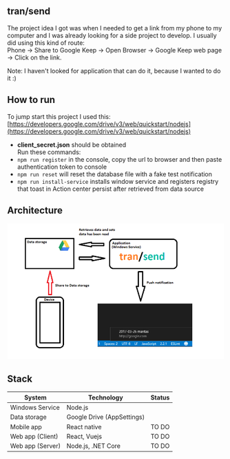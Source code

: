 ## tran/send
The project idea I got was when I needed to get a link from my phone to my computer and I was already looking for a side project to develop. I usually did using this kind of route:  
Phone -> Share to Google Keep -> Open Browser -> Google Keep web page -> Click on the link.  

Note: I haven't looked for application that can do it, because I wanted to do it :)  

## How to run
To jump start this project I used this:  
[https://developers.google.com/drive/v3/web/quickstart/nodejs](https://developers.google.com/drive/v3/web/quickstart/nodejs)  
- **client_secret.json** should be obtained  
Run these commands: 
- `npm run register` in the console, copy the url to browser and then paste authentication token to console
- `npm run reset` will reset the database file with a fake test notification
- `npm run install-service` installs window service and registers registry that toast in Action center persist after retrieved from data source

## Architecture
![Architecture](./transend.png)

## Stack

| System   |   Technology  |  Status |
|----------|---------------|---------|
| Windows Service |  Node.js  |  |
| Data storage | Google Drive (AppSettings)  |  |
| Mobile app | React native |   TO DO |
| Web app (Client) | React, Vuejs | TO DO |
| Web app (Server) | Node.js, .NET Core | TO DO |

